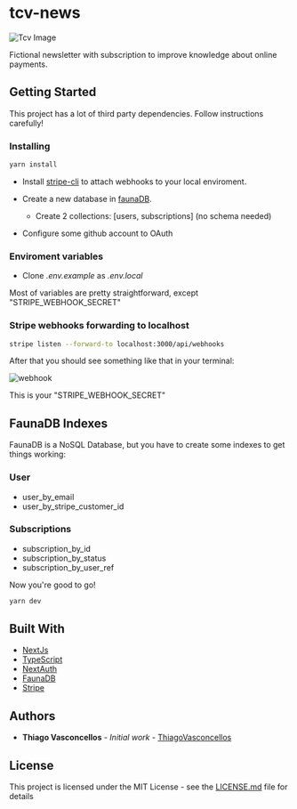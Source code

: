 # tcv-news

![Tcv Image](https://i.ibb.co/pn99nKh/tcv-news.png)

Fictional newsletter with subscription to improve knowledge about online payments.

## Getting Started

This project has a lot of third party dependencies. Follow instructions carefully!

### Installing

```bash
yarn install
```

- Install [stripe-cli](https://stripe.com/docs/stripe-cli) to attach webhooks to your local enviroment.

- Create a new database in [faunaDB](https://fauna.com/).

  - Create 2 collections: [users, subscriptions] (no schema needed)

- Configure some github account to OAuth

### Enviroment variables

- Clone _.env.example_ as _.env.local_

Most of variables are pretty straightforward, except "STRIPE_WEBHOOK_SECRET"

### Stripe webhooks forwarding to localhost

```bash
stripe listen --forward-to localhost:3000/api/webhooks
```

After that you should see something like that in your terminal:

![webhook](https://i.ibb.co/rbRj76Q/tcv-news-stripe-key.png)

This is your "STRIPE_WEBHOOK_SECRET"

## FaunaDB Indexes

FaunaDB is a NoSQL Database, but you have to create some indexes to get things working:

### User

- user_by_email
- user_by_stripe_customer_id

### Subscriptions

- subscription_by_id
- subscription_by_status
- subscription_by_user_ref

Now you're good to go!

```bash
yarn dev
```

## Built With

- [NextJs](https://nextjs.org/)
- [TypeScript](https://www.typescriptlang.org/)
- [NextAuth](https://next-auth.js.org/)
- [FaunaDB](https://fauna.com/)
- [Stripe](https://stripe.com/)

## Authors

- **Thiago Vasconcellos** - _Initial work_ - [ThiagoVasconcellos](https://github.com/thiagovasconcellos)

## License

This project is licensed under the MIT License - see the [LICENSE.md](LICENSE.md) file for details
